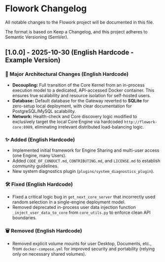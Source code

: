 # Flowork Changelog

All notable changes to the Flowork project will be documented in this file.

The format is based on Keep a Changelog, and this project adheres to Semantic Versioning (SemVer).

## [1.0.0] - 2025-10-30 (English Hardcode - Example Version)

### 🚀 Major Architectural Changes (English Hardcode)
* **Decoupling:** Full transition of the Core Kernel from an in-process execution model to a dedicated, API-accessed Docker container. This ensures true scalability and resource isolation for self-hosted users.
* **Database:** Default database for the Gateway reverted to **SQLite** for zero-setup local deployment, with clear documentation for PostgreSQL/MySQL scalability.
* **Network:** Health-check and Core discovery logic modified to exclusively target the local Core Engine via hardcoded `http://flowork-core:8989`, eliminating irrelevant distributed load-balancing logic.

### ✨ Added (English Hardcode)
* Implemented initial framework for Engine Sharing and multi-user access (one Engine, many Users).
* Added `CODE_OF_CONDUCT.md`, `CONTRIBUTING.md`, and `LICENSE.md` to establish community guidelines.
* New system diagnostics plugin (`plugins/system_diagnostics_plugin`).

### 🛠️ Fixed (English Hardcode)
* Fixed a critical logic bug in `get_next_core_server` that incorrectly used random selection in a single-engine deployment model.
* Removed deprecated in-process user data injection function `_inject_user_data_to_core` from `core_utils.py` to enforce clean API boundaries.

### 🗑️ Removed (English Hardcode)
* Removed explicit volume mounts for user Desktop, Documents, etc., from `docker-compose.yml` for improved security and portability (relying only on necessary shared volumes).